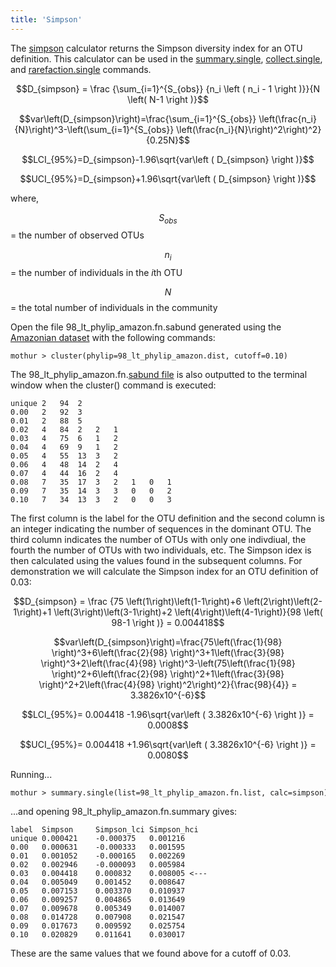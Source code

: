 ```yaml
---
title: 'Simpson'
---
```

The [simpson](simpson) calculator returns the Simpson
diversity index for an OTU definition. This calculator can be used in
the [summary.single](summary.single),
[collect.single](collect.single), and
[rarefaction.single](rarefaction.single) commands.

$$D_{simpson} = \frac {\sum_{i=1}^{S_{obs}} {n_i \left ( n_i - 1 \right )}}{N \left( N-1 \right )}$$

$$var\left(D_{simpson}\right)=\frac{\sum_{i=1}^{S_{obs}} \left(\frac{n_i}{N}\right)^3-\left(\sum_{i=1}^{S_{obs}} \left(\frac{n_i}{N}\right)^2\right)^2}{0.25N}$$

$$LCI_{95%}=D_{simpson}-1.96\sqrt{var\left ( D_{simpson} \right )}$$

$$UCI_{95%}=D_{simpson}+1.96\sqrt{var\left ( D_{simpson} \right )}$$

where,

$$S_{obs}$$ = the number of observed OTUs

$$n_i$$ = the number of individuals in the <i>i</i>th OTU

$$N$$ = the total number of individuals in the community

Open the file 98\_lt\_phylip\_amazon.fn.sabund generated using the [
Amazonian dataset](Media:AmazonData.zip) with the following
commands:

    mothur > cluster(phylip=98_lt_phylip_amazon.dist, cutoff=0.10)

The 98\_lt\_phylip\_amazon.fn.[sabund file](sabund_file) is
also outputted to the terminal window when the cluster() command is
executed:

    unique 2   94  2   
    0.00   2   92  3   
    0.01   2   88  5   
    0.02   4   84  2   2   1   
    0.03   4   75  6   1   2   
    0.04   4   69  9   1   2   
    0.05   4   55  13  3   2   
    0.06   4   48  14  2   4   
    0.07   4   44  16  2   4   
    0.08   7   35  17  3   2   1   0   1   
    0.09   7   35  14  3   3   0   0   2   
    0.10   7   34  13  3   2   0   0   3   

The first column is the label for the OTU definition and the second
column is an integer indicating the number of sequences in the dominant
OTU. The third column indicates the number of OTUs with only one
indivdiual, the fourth the number of OTUs with two individuals, etc. The
Simpson idex is then calculated using the values found in the subsequent
columns. For demonstration we will calculate the Simpson index for an
OTU definition of 0.03:

$$D_{simpson} = \frac {75 \left(1\right)\left(1-1\right)+6 \left(2\right)\left(2-1\right)+1 \left(3\right)\left(3-1\right)+2 \left(4\right)\left(4-1\right)}{98 \left( 98-1 \right )} = 0.004418$$

$$var\left(D_{simpson}\right)=\frac{75\left(\frac{1}{98} \right)^3+6\left(\frac{2}{98} \right)^3+1\left(\frac{3}{98} \right)^3+2\left(\frac{4}{98} \right)^3-\left(75\left(\frac{1}{98} \right)^2+6\left(\frac{2}{98} \right)^2+1\left(\frac{3}{98} \right)^2+2\left(\frac{4}{98} \right)^2\right)^2}{\frac{98}{4}} = 3.3826x10^{-6}$$

$$LCI_{95%}= 0.004418 -1.96\sqrt{var\left ( 3.3826x10^{-6} \right )} = 0.0008$$

$$UCI_{95%}= 0.004418 +1.96\sqrt{var\left ( 3.3826x10^{-6} \right )} = 0.0080$$

Running\...

    mothur > summary.single(list=98_lt_phylip_amazon.fn.list, calc=simpson)

\...and opening 98\_lt\_phylip\_amazon.fn.summary gives:

    label  Simpson     Simpson_lci Simpson_hci
    unique 0.000421    -0.000375   0.001216
    0.00   0.000631    -0.000333   0.001595
    0.01   0.001052    -0.000165   0.002269
    0.02   0.002946    -0.000093   0.005984
    0.03   0.004418    0.000832    0.008005 <---
    0.04   0.005049    0.001452    0.008647
    0.05   0.007153    0.003370    0.010937
    0.06   0.009257    0.004865    0.013649
    0.07   0.009678    0.005349    0.014007
    0.08   0.014728    0.007908    0.021547
    0.09   0.017673    0.009592    0.025754
    0.10   0.020829    0.011641    0.030017

These are the same values that we found above for a cutoff of 0.03.
